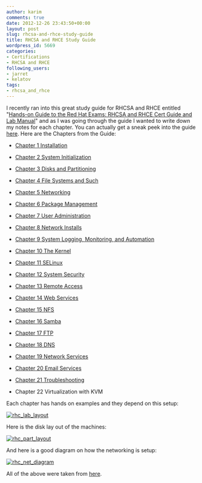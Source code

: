 ```yaml
---
author: karim
comments: true
date: 2012-12-26 23:43:50+00:00
layout: post
slug: rhcsa-and-rhce-study-guide
title: RHCSA and RHCE Study Guide
wordpress_id: 5669
categories:
- Certifications
- RHCSA and RHCE
following_users:
- jarret
- kelatov
tags:
- rhcsa_and_rhce
---
```


I recently ran into this great study guide for RHCSA and RHCE entitled "[Hands-on Guide to the Red Hat Exams: RHCSA and RHCE Cert Guide and Lab Manual](http://www.pearsonhighered.com/bookseller/product/Handson-Guide-to-the-Red-Hat-Exams-RHCSA-and-RHCE-Cert-Guide-and-Lab-Manual/9780321767950.page)" and as I was going through the guide I wanted to write down my notes for each chapter. You can actually get a sneak peek into the guide [here](http://ptgmedia.pearsoncmg.com/images/9780321767950/samplepages/0321767950.pdf). Here are the Chapters from the Guide:







  * [Chapter 1 Installation](http://virtuallyhyper.com/2013/01/rhcsa-and-rhce-chapter-1-installation/)


  * [Chapter 2 System Initialization](http://virtuallyhyper.com/2013/01/rhcsa-and-rhce-chapter-2-system-initialization/)


  * [Chapter 3 Disks and Partitioning](http://virtuallyhyper.com/2013/01/rhcsa-and-rhce-chapter-3-disks-and-partitioning/)


  * [Chapter 4 File Systems and Such](http://virtuallyhyper.com/2013/01/rhcsa-and-rhce-chapter-4-file-systems-and-such/)


  * [Chapter 5 Networking](http://virtuallyhyper.com/2013/01/rhcsa-and-rhce-chapter-5-networking/)


  * [Chapter 6 Package Management](http://virtuallyhyper.com/2013/03/rhcsa-and-rhce-chapter-6-package-management/)


  * [Chapter 7 User Administration](http://virtuallyhyper.com/2013/03/rhcsa-and-rhce-chapter-7-user-administration/)


  * [Chapter 8 Network Installs](http://virtuallyhyper.com/2013/03/rhcsa-and-rhce-chapter-8-network-installs)


  * [Chapter 9 System Logging, Monitoring, and Automation](http://virtuallyhyper.com/2013/06/rhcsa-and-rhce-chapter-9-system-logging-monitoring-and-automation)


  * [Chapter 10 The Kernel](http://virtuallyhyper.com/2013/07/rhcsa-and-rhce-chapter-10-the-kernel/)


  * [Chapter 11 SELinux](http://virtuallyhyper.com/2014/03/rhcsa-rhce-chapter-11-selinux)


  * [Chapter 12 System Security](http://virtuallyhyper.com/2014/03/rhcsa-rhce-chapter-12-system-security)


  * [Chapter 13 Remote Access](http://virtuallyhyper.com/2014/03/rhcsa-rhce-chapter-13-remote-access)


  * [Chapter 14 Web Services](http://virtuallyhyper.com/2014/03/rhcsa-rhce-chapter-14-web-services)


  * [Chapter 15 NFS](http://virtuallyhyper.com/2014/04/rhcsa-rhce-chapter-15-nfs/)


  * [Chapter 16 Samba](http://virtuallyhyper.com/2014/04/rhcsa-rhce-chapter-16-samba/)


  * [Chapter 17 FTP](http://virtuallyhyper.com/2014/04/rhcsa-rhce-chapter-17-ftp)


  * [Chapter 18 DNS](http://virtuallyhyper.com/2014/04/rhcsa-rhce-chapter-18-dns)


  * [Chapter 19 Network Services](http://virtuallyhyper.com/2014/04/rhcsa-rhce-chapter-19-network-services)


  * [Chapter 20 Email Services](http://virtuallyhyper.com/2014/04/rhcsa-rhce-chapter-20-email-services)


  * [Chapter 21 Troubleshooting](http://virtuallyhyper.com/2014/05/rhcsa-rhce-chapter-21-troubleshooting)


  * Chapter 22 Virtualization with KVM 





Each chapter has hands on examples and they depend on this setup:





[![rhc_lab_layout](http://virtuallyhyper.com/wp-content/uploads/2012/12/rhc_lab_layout.png)](http://virtuallyhyper.com/2012/12/rhcsa-and-rhce-study-guide/rhc_lab_layout/)





Here is the disk lay out of the machines:





[![rhc_part_layout](http://virtuallyhyper.com/wp-content/uploads/2012/12/rhc_part_layout.png)](http://virtuallyhyper.com/2012/12/rhcsa-and-rhce-study-guide/rhc_part_layout/)





And here is a good diagram on how the networking is setup:





[![rhc_net_diagram](http://virtuallyhyper.com/wp-content/uploads/2012/12/rhc_net_diagram.png)](http://virtuallyhyper.com/2012/12/rhcsa-and-rhce-study-guide/rhc_net_diagram/)





All of the above were taken from [here](http://ptgmedia.pearsoncmg.com/images/9780321767950/samplepages/0321767950.pdf).



